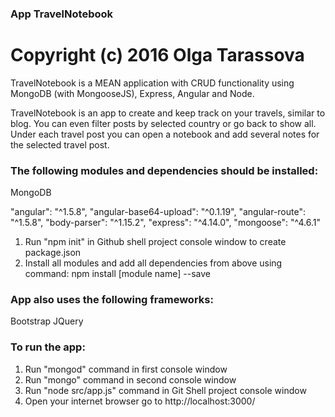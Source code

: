 ### App TravelNotebook

Copyright (c) 2016 Olga Tarassova
=================================
TravelNotebook is a MEAN application with CRUD functionality using MongoDB (with MongooseJS), Express, Angular and Node.

TravelNotebook is an app to create and keep track on your travels, similar to blog.
You can even filter posts by selected country or go back to show all.
Under each travel post you can open a notebook and add several notes for the
selected travel post.

### The following modules and dependencies should be installed:

MongoDB

"angular": "^1.5.8",
"angular-base64-upload": "^0.1.19",
"angular-route": "^1.5.8",
"body-parser": "^1.15.2",
"express": "^4.14.0",
"mongoose": "^4.6.1"

1. Run "npm init" in Github shell project console window to create package.json
2. Install all modules and add all dependencies from above using command:
    npm install [module name] --save

### App also uses the following frameworks:

Bootstrap
JQuery

### To run the app:
1. Run "mongod" command in first console window
2. Run "mongo" command in second console window
3. Run "node src/app.js" command in Git Shell project console window
4. Open your internet browser go to http://localhost:3000/
